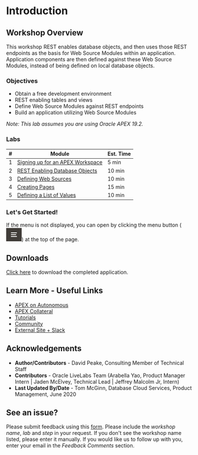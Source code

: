 # Introduction

## Workshop Overview
This workshop REST enables database objects, and then uses those REST endpoints as the basis for Web Source Modules within an application. Application components are then defined against these Web Source Modules, instead of being defined on local database objects.

### Objectives

* Obtain a free development environment
* REST enabling tables and views
* Define Web Source Modules against REST endpoints
* Build an application utilizing Web Source Modules

*Note: This lab assumes you are using Oracle APEX 19.2.*

### Labs

| # | Module | Est. Time |
| --- | --- | --- |
| 1 | [Signing up for an APEX Workspace](?lab=lab-1-sign-up-for-apex-workspace) | 5 min |
| 2 | [REST Enabling Database Objects](?lab=lab-2-rest-enabling-database-objects) | 10 min |
| 3 | [Defining Web Sources](?lab=lab-3-defining-web-sources) | 10 min |
| 4 | [Creating Pages](?lab=lab-4-creating-pages) | 15 min |
| 5 | [Defining a List of Values](?lab=lab-5-defining-list-values) | 10 min |

### **Let's Get Started!**

If the menu is not displayed, you can open by clicking the menu button (![Menu icon](./images/menu-button.png)) at the top of the page.

## Downloads

[Click here](files/restwebsource-app.sql) to download the completed application.

## Learn More - Useful Links

- [APEX on Autonomous](https://apex.oracle.com/autonomous)
- [APEX Collateral](https://apex.oracle.com)
- [Tutorials](https://apex.oracle.com/en/learn/tutorials)
- [Community](https://apex.oracle.com/community)
- [External Site + Slack](http://apex.world)

## Acknowledgements

 - **Author/Contributors** -  David Peake, Consulting Member of Technical Staff
 - **Contributors** - Oracle LiveLabs Team (Arabella Yao, Product Manager Intern | Jaden McElvey, Technical Lead | Jeffrey Malcolm Jr, Intern)
 - **Last Updated By/Date** - Tom McGinn, Database Cloud Services, Product Management, June 2020

## See an issue?
Please submit feedback using this [form](https://apexapps.oracle.com/pls/apex/f?p=133:1:::::P1_FEEDBACK:1). Please include the *workshop name*, *lab* and *step* in your request.  If you don't see the workshop name listed, please enter it manually. If you would like us to follow up with you, enter your email in the *Feedback Comments* section.
